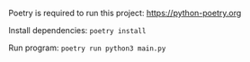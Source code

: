 Poetry is required to run this project: https://python-poetry.org

Install dependencies:
`poetry install`

Run program:
`poetry run python3 main.py`

